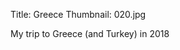 Title: Greece
Thumbnail: 020.jpg

My trip to Greece (and Turkey) in 2018


[//]: # (Generated from an export of the "Greece 2018/Greece 2018" album with File Name set to "Sequential")
